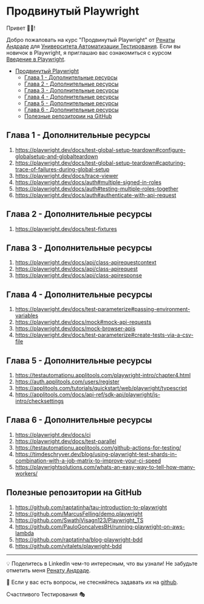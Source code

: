 # Продвинутый Playwright

Привет 👋🏽!

Добро пожаловать на курс "Продвинутый Playwright" от [Ренаты Андраде](https://testingwithrenata.com/) для [Университета Автоматизации Тестирования](https://testautomationu.applitools.com/). Если вы новичок в Playwright, я приглашаю вас ознакомиться с курсом [Введение в Playwright](https://testautomationu.applitools.com/instructors/renata_andrade.html).

- [Продвинутый Playwright](#продвинутый-playwright)
  * [Глава 1 - Дополнительные ресурсы](#глава-1---дополнительные-ресурсы)
  * [Глава 2 - Дополнительные ресурсы](#глава-2---дополнительные-ресурсы)
  * [Глава 3 - Дополнительные ресурсы](#глава-3---дополнительные-ресурсы)
  * [Глава 4 - Дополнительные ресурсы](#глава-4---дополнительные-ресурсы)
  * [Глава 5 - Дополнительные ресурсы](#глава-5---дополнительные-ресурсы)
  * [Глава 6 - Дополнительные ресурсы](#глава-6---дополнительные-ресурсы)
  * [Полезные репозитории на GitHub](#полезные-репозитории-на-github)

## Глава 1 - Дополнительные ресурсы

1. https://playwright.dev/docs/test-global-setup-teardown#configure-globalsetup-and-globalteardown
1. https://playwright.dev/docs/test-global-setup-teardown#capturing-trace-of-failures-during-global-setup  
1. https://playwright.dev/docs/trace-viewer
1. https://playwright.dev/docs/auth#multiple-signed-in-roles
1. https://playwright.dev/docs/auth#testing-multiple-roles-together
1. https://playwright.dev/docs/auth#authenticate-with-api-request

## Глава 2 - Дополнительные ресурсы
1. https://playwright.dev/docs/test-fixtures

## Глава 3 - Дополнительные ресурсы
1. https://playwright.dev/docs/api/class-apirequestcontext
1. https://playwright.dev/docs/api/class-apirequest
1. https://playwright.dev/docs/api/class-apiresponse

## Глава 4 - Дополнительные ресурсы
1. https://playwright.dev/docs/test-parameterize#passing-environment-variables
1. https://playwright.dev/docs/mock#mock-api-requests
1. https://playwright.dev/docs/mock-browser-apis
1. https://playwright.dev/docs/test-parameterize#create-tests-via-a-csv-file

## Глава 5 - Дополнительные ресурсы
1. https://testautomationu.applitools.com/playwright-intro/chapter4.html
1. https://auth.applitools.com/users/register
1. https://applitools.com/tutorials/quickstart/web/playwright/typescript
1. https://applitools.com/docs/api-ref/sdk-api/playwright/js-intro/checksettings

## Глава 6 - Дополнительные ресурсы
1. https://playwright.dev/docs/ci
1. https://playwright.dev/docs/test-parallel
1. https://testautomationu.applitools.com/github-actions-for-testing/
1. https://timdeschryver.dev/blog/using-playwright-test-shards-in-combination-with-a-job-matrix-to-improve-your-ci-speed
1. https://playwrightsolutions.com/whats-an-easy-way-to-tell-how-many-workers/

## Полезные репозитории на GitHub

1. https://github.com/raptatinha/tau-introduction-to-playwright
1. https://github.com/MarcusFelling/demo.playwright
1. https://github.com/SwathiVisagn123/Playwright_TS
1. https://github.com/PauloGoncalvesBH/running-playwright-on-aws-lambda
1. https://github.com/raptatinha/blog-playwright-bdd
1. https://github.com/vitalets/playwright-bdd

___

💡 Поделитесь в LinkedIn чем-то интересным, что вы узнали! Не забудьте отметить меня [Ренату Андраде](https://www.linkedin.com/in/raptatinha/).

💜 Если у вас есть вопросы, не стесняйтесь задавать их на [github](https://github.com/raptatinha/tau-advanced-playwright/issues).

Счастливого Тестирования 🎭
